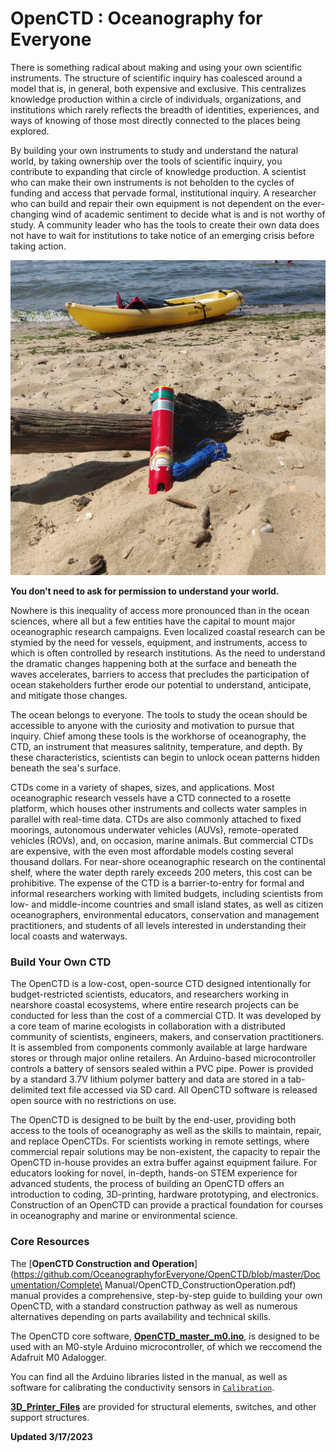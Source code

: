 # OpenCTD : Oceanography for Everyone

There is something radical about making and using your own scientific
instruments. The structure of scientific inquiry has coalesced around a model
that is, in general, both expensive and exclusive. This centralizes knowledge
production within a circle of individuals, organizations, and institutions
which rarely reflects the breadth of identities, experiences, and ways of
knowing of those most directly connected to the places being explored.

By building your own instruments to study and understand the natural world, by
taking ownership over the tools of scientific inquiry, you contribute to
expanding that circle of knowledge production. A scientist who can make their
own instruments is not beholden to the cycles of funding and access that
pervade formal, institutional inquiry. A researcher who can build and repair
their own equipment is not dependent on the ever-changing wind of academic
sentiment to decide what is and is not worthy of study. A community leader who
has the tools to create their own data does not have to wait for institutions
to take notice of an emerging crisis before taking action. 

![The OpenCTD](Documentation/Images/IMG_20190727_150858%20(2).jpg)

**You don’t need to ask for permission to understand your world.**

Nowhere is this inequality of access more pronounced than in the ocean
sciences, where all but a few entities have the capital to mount major
oceanographic research campaigns. Even localized coastal research can be
stymied by the need for vessels, equipment, and instruments, access to which is
often controlled by research institutions. As the need to understand the
dramatic changes happening both at the surface and beneath the waves
accelerates, barriers to access that precludes the participation of ocean
stakeholders further erode our potential to understand, anticipate, and
mitigate those changes. 

The ocean belongs to everyone. The tools to study the ocean should be
accessible to anyone with the curiosity and motivation to pursue that inquiry.
Chief among these tools is the workhorse of oceanography, the CTD, an
instrument that measures salitnity, temperature, and depth. By these
characteristics, scientists can begin to unlock ocean patterns hidden beneath
the sea's surface.

CTDs come in a variety of shapes, sizes, and applications. Most oceanographic
research vessels have a CTD connected to a rosette platform, which houses other
instruments and collects water samples in parallel with real-time data. CTDs
are also commonly attached to fixed moorings, autonomous underwater vehicles
(AUVs), remote-operated vehicles (ROVs), and, on occasion, marine animals. But
commercial CTDs are expensive, with the even most affordable models costing
several thousand dollars. For near-shore oceanographic research on the
continental shelf, where the water depth rarely exceeds 200 meters, this cost
can be prohibitive. The expense of the CTD is a barrier-to-entry for formal and
informal researchers working with limited budgets, including scientists from
low- and middle-income countries and small island states, as well as citizen
oceanographers, environmental educators, conservation and management
practitioners, and students of all levels interested in understanding their
local coasts and waterways. 

### Build Your Own CTD

The OpenCTD is a low-cost, open-source CTD designed intentionally for
budget-restricted scientists, educators, and researchers working in nearshore
coastal ecosystems, where entire research projects can be conducted for less
than the cost of a commercial CTD. It was developed by a core team of marine
ecologists in collaboration with a distributed community of scientists,
engineers, makers, and conservation practitioners. It is assembled from
components commonly available at large hardware stores or through major online
retailers. An Arduino-based microcontroller controls a battery of sensors
sealed within a PVC pipe. Power is provided by a standard 3.7V lithium polymer
battery and data are stored in  a tab-delimited text file accessed via SD card.
All OpenCTD software is released open source with no restrictions on use. 

The OpenCTD is designed to be built by the end-user, providing both access to
the tools of oceanography as well as the skills to maintain, repair, and
replace OpenCTDs. For scientists working in remote settings, where commercial
repair solutions may be non-existent, the capacity to repair the OpenCTD
in-house provides an extra buffer against equipment failure. For educators
looking for novel, in-depth, hands-on STEM experience for advanced students,
the process of building an OpenCTD offers an introduction to coding,
3D-printing, hardware prototyping, and electronics. Construction of an OpenCTD
can provide a practical foundation for courses in oceanography and marine or
environmental science. 

### Core Resources

The [__OpenCTD Construction and
Operation__](https://github.com/OceanographyforEveryone/OpenCTD/blob/master/Documentation/Complete\
Manual/OpenCTD_ConstructionOperation.pdf) manual provides a comprehensive,
step-by-step guide to building your own OpenCTD, with a standard construction
pathway as well as numerous alternatives depending on parts availability and
technical skills.

The OpenCTD core software,
[__OpenCTD_master_m0.ino__](Software/Firmware/OpenCTD_master_m0), is designed
to be used with an M0-style Arduino microcontroller, of which we reccomend the
Adafruit M0 Adalogger. 

You can find all the Arduino libraries listed in the manual, as well as
software for calibrating the conductivity sensors in
[`Calibration`](Software/Firmware/Calibration).

[__3D_Printer_Files__](https://github.com/OceanographyforEveryone/OpenCTD/tree/master/Hardware/Enclosure)
are provided for structural elements, switches, and other support structures. 

**Updated 3/17/2023**
